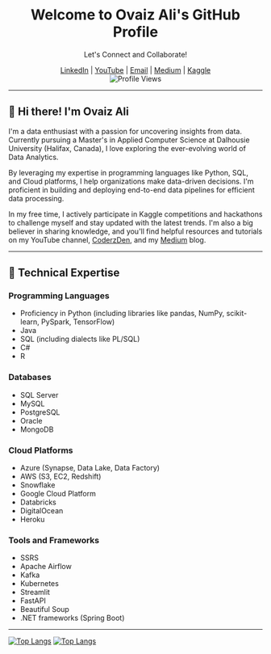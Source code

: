 <div align="center">
  <h1>Welcome to Ovaiz Ali's GitHub Profile</h1>
  <p>Let's Connect and Collaborate!</p>
  <a href="https://www.linkedin.com/in/ovaiz-ali/">LinkedIn</a> |
  <a href="https://bit.ly/CoderzDen">YouTube</a> |
  <a href="mailto:ovaizali123@gmail.com">Email</a> |
  <a href="https://medium.com/@ovaizali">Medium</a> |
  <a href="https://www.kaggle.com/ovaizali">Kaggle</a>
  <br>
  <img src="https://komarev.com/ghpvc/?username=OvaizAli&style=flat-square" alt="Profile Views">
</div>

---

## 👋 Hi there! I'm Ovaiz Ali

I'm a data enthusiast with a passion for uncovering insights from data. Currently pursuing a Master's in Applied Computer Science at Dalhousie University (Halifax, Canada), I love exploring the ever-evolving world of Data Analytics.

By leveraging my expertise in programming languages like Python, SQL, and Cloud platforms, I help organizations make data-driven decisions. I'm proficient in building and deploying end-to-end data pipelines for efficient data processing.

In my free time, I actively participate in Kaggle competitions and hackathons to challenge myself and stay updated with the latest trends. I'm also a big believer in sharing knowledge, and you'll find helpful resources and tutorials on my YouTube channel, [CoderzDen](https://www.youtube.com/watch?v=T50pEqF66Wc), and my [Medium](https://medium.com/@ovaizali) blog.

---

## 💼 Technical Expertise

### Programming Languages
- Proficiency in Python (including libraries like pandas, NumPy, scikit-learn, PySpark, TensorFlow)
- Java
- SQL (including dialects like PL/SQL)
- C#
- R

### Databases
- SQL Server
- MySQL
- PostgreSQL
- Oracle
- MongoDB

### Cloud Platforms
- Azure (Synapse, Data Lake, Data Factory)
- AWS (S3, EC2, Redshift)
- Snowflake
- Google Cloud Platform
- Databricks
- DigitalOcean
- Heroku

### Tools and Frameworks
- SSRS
- Apache Airflow
- Kafka
- Kubernetes
- Streamlit
- FastAPI
- Beautiful Soup
- .NET frameworks (Spring Boot)

---

[![Top Langs](https://github-readme-stats.vercel.app/api?username=OvaizAli&theme=algolia&show_icons=true)](https://github.com/OvaizAli) [![Top Langs](https://github-readme-stats-git-masterrstaa-rickstaa.vercel.app/api/top-langs/?username=OvaizAli&theme=algolia)](https://github.com/OvaizAli/github-readme-stats)


